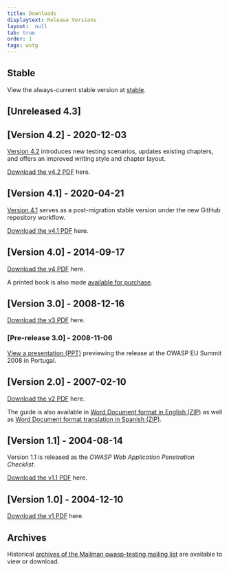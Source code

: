 ```yaml
---
title: Downloads
displaytext: Release Versions
layout:  null
tab: true
order: 1
tags: wstg
---
```


## Stable

View the always-current stable version at [stable](stable/).

## [Unreleased 4.3]

## [Version 4.2] - 2020-12-03

[Version 4.2](v42/) introduces new testing scenarios, updates existing chapters, and offers an improved writing style and chapter layout.

[Download the v4.2 PDF](https://github.com/OWASP/wstg/releases/download/v4.2/wstg-v4.2.pdf) here.

## [Version 4.1] - 2020-04-21

[Version 4.1](v41/) serves as a post-migration stable version under the new GitHub repository workflow.

[Download the v4.1 PDF](https://github.com/OWASP/wstg/releases/download/v4.1/wstg-v4.1.pdf) here.

## [Version 4.0] - 2014-09-17

[Download the v4 PDF](assets/archive/OWASP_Testing_Guide_v4.pdf) here.

A printed book is also made [available for purchase](https://www.lulu.com/shop/matteo-meucci-and-andrew-muller/testing-guide-40-release/paperback/product-22294314.html).

## [Version 3.0] - 2008-12-16

[Download the v3 PDF](assets/archive/OWASP_Testing_Guide_v3.pdf) here.

### [Pre-release 3.0] - 2008-11-06

[View a presentation (PPT)](assets/archive/OWASP_EU_Summit_2008_OWASP_Testing_Guide_v3.ppt) previewing the release at the OWASP EU Summit 2008 in Portugal.

## [Version 2.0] - 2007-02-10

[Download the v2 PDF](assets/archive/OWASP_Testing_Guide_v2.pdf) here.

The guide is also available in [Word Document format in English (ZIP)](assets/archive/OWASP_Testing_Guide_v2_doc.zip) as well as [Word Document format translation in Spanish (ZIP)](assets/archive/OWASP_Testing_Guide_v2_spanish_doc.zip).

## [Version 1.1] - 2004-08-14

Version 1.1 is released as the _OWASP Web Application Penetration Checklist_.

[Download the v1.1 PDF](assets/archive/OWASP_Web_Application_Penetration_Checklist_v1_1.pdf) here.

## [Version 1.0] - 2004-12-10

[Download the v1 PDF](assets/archive/OWASP_Testing_Guide_v1.pdf) here.

## Archives

Historical [archives of the Mailman owasp-testing mailing list](https://lists.owasp.org/pipermail/owasp-testing/index) are available to view or download.
